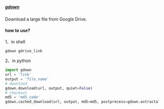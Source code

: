 ##### [gdown](https://github.com/wkentaro/gdown)

Download a large file from Google Drive.

#### how to use?

1、in shell

```shell
gdown gdrive_link
```

2、in python

```python
import gdown
url = 'link'
output = 'file_name'
# download
gdown.download(url, output, quiet=False)
# checkout
md5 = 'md5_code'
gdown.cached_download(url, output, md5=md5, postprecess=gdown.extractall)
```

